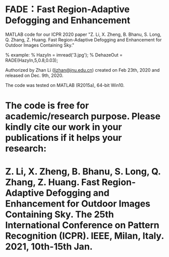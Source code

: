 # FADE：Fast Region-Adaptive Defogging and Enhancement

MATLAB code for our ICPR 2020 paper "Z. Li, X. Zheng, B. Bhanu, S. Long, Q. Zhang, Z. Huang. Fast Region-Adaptive Defogging and Enhancement for Outdoor Images Containing Sky."

% example:
%    HazyIn = imread('3.jpg'); 
%    DehazeOut = RADE(HazyIn,5,0.8,0.03);

Authorized by Zhan Li (lizhan@jnu.edu.cn) created on Feb 23th, 2020 and released on Dec. 9th, 2020.

The code was tested on MATLAB (R2015a), 64-bit Win10.

# The code is free for academic/research purpose. Please kindly cite our work in your publications if it helps your research:
# Z. Li, X. Zheng, B. Bhanu, S. Long, Q. Zhang, Z. Huang. Fast Region-Adaptive Defogging and Enhancement for Outdoor Images Containing Sky. The 25th International Conference on Pattern Recognition (ICPR). IEEE, Milan, Italy. 2021, 10th-15th Jan.
